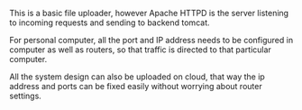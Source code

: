 This is a basic file uploader, however Apache HTTPD is the server listening to incoming requests and  sending to backend tomcat.

For personal computer, all the port and IP address needs to be configured in computer as well as routers, so that traffic is directed to that particular computer.

All the system design can also be uploaded on cloud, that way the ip address and ports can be fixed easily without worrying about router settings.
